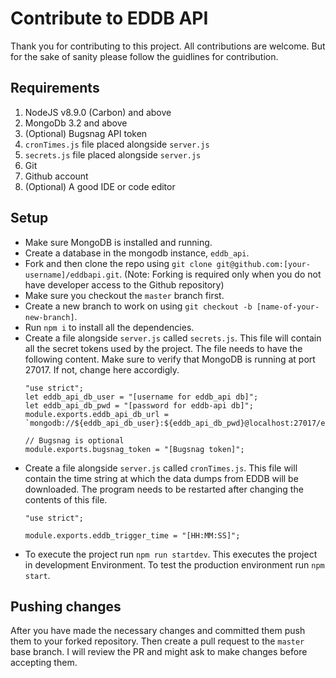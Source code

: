 # Contribute to EDDB API

Thank you for contributing to this project. All contributions are welcome. But for the sake of sanity please follow the guidlines for contribution.

## Requirements

1. NodeJS v8.9.0 (Carbon) and above
2. MongoDb 3.2 and above
3. (Optional) Bugsnag API token
4. `cronTimes.js` file placed alongside `server.js`
5. `secrets.js` file placed alongside `server.js`
6. Git
7. Github account
8. (Optional) A good IDE or code editor

## Setup

* Make sure MongoDB is installed and running.
* Create a database in the mongodb instance, `eddb_api`.
* Fork and then clone the repo using `git clone git@github.com:[your-username]/eddbapi.git`. (Note: Forking is required only when you do not have developer access to the Github repository)
* Make sure you checkout the `master` branch first.
* Create a new branch to work on using `git checkout -b [name-of-your-new-branch]`.
* Run `npm i` to install all the dependencies.
* Create a file alongside `server.js` called `secrets.js`. This file will contain all the secret tokens used by the project. The file needs to have the following content. Make sure to verify that MongoDB is running at port 27017. If not, change here accordigly.
  ```
  "use strict";
  let eddb_api_db_user = "[username for eddb_api db]";
  let eddb_api_db_pwd = "[password for eddb-api db]";
  module.exports.eddb_api_db_url = `mongodb://${eddb_api_db_user}:${eddb_api_db_pwd}@localhost:27017/eddb_api`;

  // Bugsnag is optional
  module.exports.bugsnag_token = "[Bugsnag token]";
  ```
* Create a file alongside `server.js` called `cronTimes.js`. This file will contain the time string at which the data dumps from EDDB will be downloaded. The program needs to be restarted after changing the contents of this file.
  ```
  "use strict";

  module.exports.eddb_trigger_time = "[HH:MM:SS]";
  ```
* To execute the project run `npm run startdev`. This executes the project in development Environment. To test the production environment run `npm start`.

## Pushing changes

After you have made the necessary changes and committed them push them to your forked repository. Then create a pull request to the `master` base branch. I will review the PR and might ask to make changes before accepting them.
